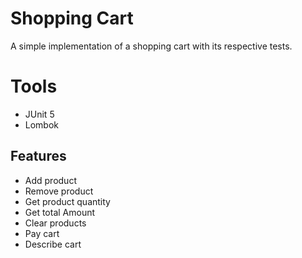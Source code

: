 # Shopping Cart

A simple implementation of a shopping cart with its respective tests.


# Tools

- JUnit 5
- Lombok

## Features

- Add product
- Remove product
- Get product quantity
- Get total Amount
- Clear products
- Pay cart
- Describe cart
